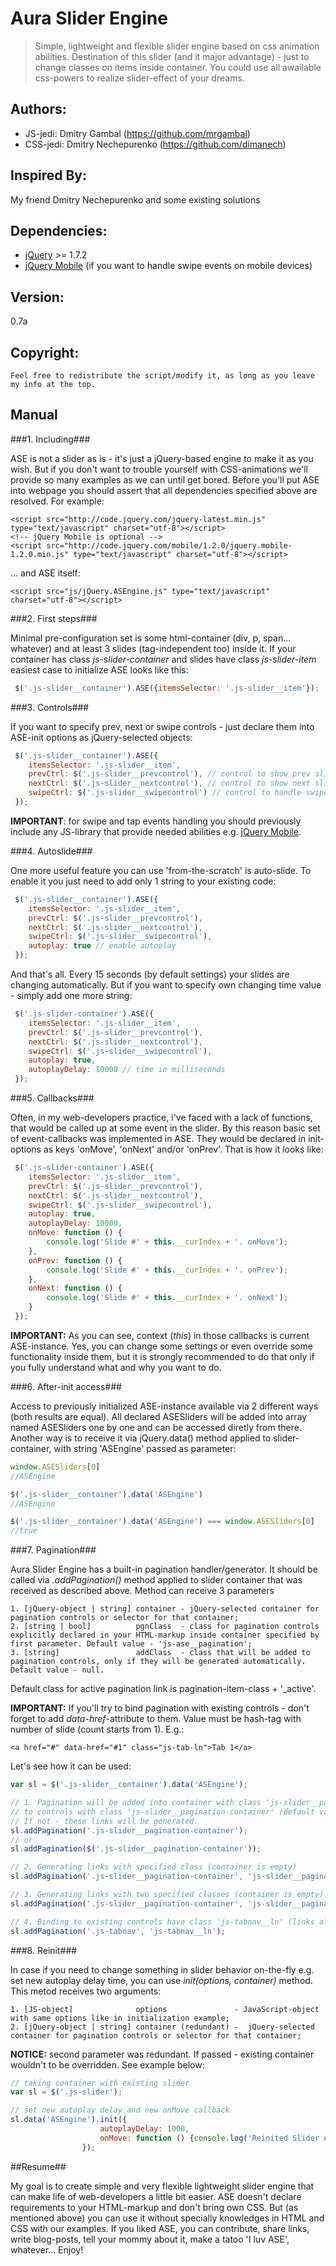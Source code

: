 Aura Slider Engine
==================

>Simple, lightweight and flexible slider engine based on css animation abilities. Destination of this slider (and it major advantage) - just to change classes on items inside container. You could use all awailable css-powers to realize slider-effect of your dreams.

Authors:
-------
* JS-jedi: Dmitry Gambal (https://github.com/mrgambal)
* CSS-jedi: Dmitry Nechepurenko (https://github.com/dimanech)

Inspired By:
------------
My friend Dmitry Nechepurenko and some existing solutions

Dependencies:
-------------
* [jQuery][jquery] >= 1.7.2
* [jQuery Mobile][jquery-m] (if you want to handle swipe events on mobile devices)

Version:
--------
 0.7a

Copyright:
----------
 	Feel free to redistribute the script/modify it, as long as you leave my info at the top.

Manual
------

###1. Including###

ASE is not a slider as is - it's just a jQuery-based engine to make it as you wish. But if you don't want to trouble yourself with CSS-animations we'll provide so many examples as we can until get bored.
Before you'll put ASE into webpage you should assert that all dependencies specified above are resolved. For example:

    <script src="http://code.jquery.com/jquery-latest.min.js" type="text/javascript" charset="utf-8"></script>
    <!-- jQuery Mobile is optional -->
    <script src="http://code.jquery.com/mobile/1.2.0/jquery.mobile-1.2.0.min.js" type="text/javascript" charset="utf-8"></script>

... and ASE itself:

    <script src="js/jQuery.ASEngine.js" type="text/javascript" charset="utf-8"></script>

###2. First steps###

Minimal pre-configuration set is some html-container (div, p, span... whatever) and at least 3 slides (tag-independent too) inside it.
If your container has class *js-slider-container* and slides have class *js-slider-item* easiest case to initialize ASE looks like this:

```js
 $('.js-slider__container').ASE({itemsSelector: '.js-slider__item'});
```

###3. Controls###

If you want to specify prev, next or swipe controls - just declare them into ASE-init options as jQuery-selected objects:

```js
 $('.js-slider__container').ASE({
 	itemsSelector: '.js-slider__item',
    prevCtrl: $('.js-slider__prevcontrol'), // control to show prev slide
    nextCtrl: $('.js-slider__nextcontrol'), // control to show next slide
    swipeCtrl: $('.js-slider__swipecontrol') // control to handle swipes
 });
```

**IMPORTANT**: for swipe and tap events handling you should previously include any JS-library that provide needed abilities e.g. [jQuery Mobile][jquery-m].

###4. Autoslide###

One more useful feature you can use 'from-the-scratch' is auto-slide. To enable it you just need to add only 1 string to your existing code:

```js
 $('.js-slider__container').ASE({
 	itemsSelector: '.js-slider__item',
    prevCtrl: $('.js-slider__prevcontrol'),
    nextCtrl: $('.js-slider__nextcontrol'),
    swipeCtrl: $('.js-slider__swipecontrol'),
    autoplay: true // enable autoplay
 });
```

And that's all. Every 15 seconds (by default settings) your slides are changing automatically.
But if you want to specify own changing time value - simply add one more string:

```js
 $('.js-slider-container').ASE({
 	itemsSelector: '.js-slider__item',
    prevCtrl: $('.js-slider__prevcontrol'),
    nextCtrl: $('.js-slider__nextcontrol'),
    swipeCtrl: $('.js-slider__swipecontrol'),
    autoplay: true,
    autoplayDelay: 10000 // time in milliseconds
 });
```

###5. Callbacks###

Often, in my web-developers practice, i've faced with a lack of functions, that would be called up at some event in the slider. By this reason basic set of event-callbacks was implemented in ASE. They would be declared in init-options as keys 'onMove', 'onNext' and/or 'onPrev'. That is how it looks like:

```js
 $('.js-slider-container').ASE({
 	itemsSelector: '.js-slider__item',
    prevCtrl: $('.js-slider__prevcontrol'),
    nextCtrl: $('.js-slider__nextcontrol'),
    swipeCtrl: $('.js-slider__swipecontrol'),
    autoplay: true,
    autoplayDelay: 10000,
    onMove: function () {
        console.log('Slide #' + this.__curIndex + '. onMove');
    },
    onPrev: function () {
        console.log('Slide #' + this.__curIndex + '. onPrev');
    },
    onNext: function () {
        console.log('Slide #' + this.__curIndex + '. onNext');
    }
 });
```

**IMPORTANT:** As you can see, context (*this*) in those callbacks is current ASE-instance. Yes, you can change some settings or even override some functionality inside them, but it is strongly recommended to do that only if you fully understand what and why you want to do.

###6. After-init access###

Access to previously initialized ASE-instance available via 2 different ways (both results are equal). All declared ASESliders will be added into array named ASESliders one by one and can be accessed diretly from there. Another way is to receive it via jQuery.data() method applied to slider-container, with string 'ASEngine' passed as parameter:

```js
window.ASESliders[0]
//ASEngine

$('.js-slider__container').data('ASEngine')
//ASEngine

$('.js-slider__container').data('ASEngine') === window.ASESliders[0]
//true
```

###7. Pagination###

Aura Slider Engine has a built-in pagination handler/generator. It should be called via *.addPagination()* method applied to slider container that was received as described above. Method can receive 3 parameters

	1. [jQuery-object | string] container - jQuery-selected container for pagination controls or selector for that container;
	2. [string | bool]          pgnClass  - class for pagination controls explicitly declared in your HTML-markup inside container specified by first parameter. Default value - 'js-ase__pagination';
	3. [string]                 addClass  - class that will be added to pagination controls, only if they will be generated automatically. Default value - null.

Default class for active pagination link is pagination-item-class + '_active'.

**IMPORTANT:** If you'll try to bind pagination with existing controls - don't forget to add *data-href*-attribute to them. Value must be hash-tag with number of slide (count starts from 1). E.g.:

    <a href="#" data-href="#1" class="js-tab-ln">Tab 1</a>

Let's see how it can be used:

```js
var sl = $('.js-slider__container').data('ASEngine');

// 1. Pagination will be added into container with class 'js-slider__pagination-container'
// to controls with class 'js-slider__pagination-container' (default value) if they're exists.
// If not - these links will be generated.
sl.addPagination('.js-slider__pagination-container');
// or
sl.addPagination($('.js-slider__pagination-container'));

// 2. Generating links with specified class (container is empty)
sl.addPagination('.js-slider__pagination-container', 'js-slider__pagination-container__ln');

// 3. Generating links with two specified classes (container is empty)
sl.addPagination('.js-slider__pagination-container', 'js-slider__pagination-container__ln', 'another-class-to-ln yet-another-class-to-ln');

// 4. Binding to existing controls have class 'js-tabnav__ln' (links already in container). If links with specified class wasn`t found - they'll be generated.
sl.addPagination('.js-tabnav', 'js-tabnav__ln');
```

###8. Reinit###

In case if you need to change something in slider behavior on-the-fly e.g. set new autoplay delay time, you can use *init(options, container)* method.
This metod receives two arguments:

    1. [JS-object]              options               - JavaScript-object with same options like in initialization example;
    2. [jQuery-object | string] container (redundant) -  jQuery-selected container for pagination controls or selector for that container;

**NOTICE:** second parameter was redundant. If passed - existing container wouldn't to be overridden.
See example below:

```js
// taking container with existing slider
var sl = $('.js-slider');

// set new autoplay delay and new onMove callback
sl.data('ASEngine').init({
                    autoplayDelay: 1000,
                    onMove: function () {console.log('Reinited Slider #' + this.__indexInArray + ' - Slide#' + this.__curIndex);}
                });
```

##Resume##

My goal is to create simple and very flexible lightweight slider engine that can make life of web-developers a little bit easier. ASE doesn't declare requirements to your HTML-markup and don't bring own CSS.
But (as mentioned above) you can use it without specially knowledges in HTML and CSS with our examples.
If you liked ASE, you can contribute, share links, write blog-posts, tell your mommy about it, make a tatoo 'I luv ASE', whatever...
Enjoy!

[jquery]: http://jquery.com/ "jQuery page"
[jquery-m]: http://jquerymobile.com/ "jQuery-Mobile page"
